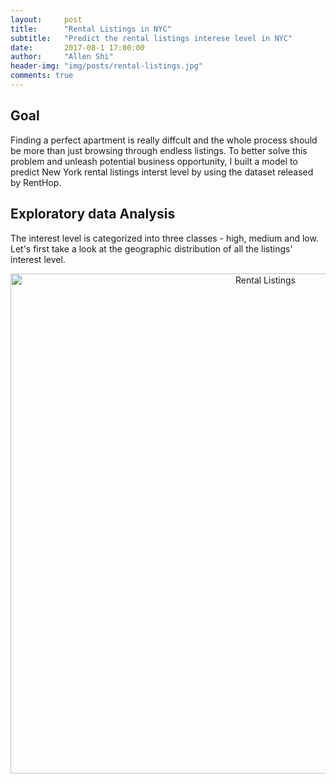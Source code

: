 ```yaml
---
layout:     post
title:      "Rental Listings in NYC"
subtitle:   "Predict the rental listings interese level in NYC"
date:       2017-08-1 17:00:00
author:     "Allen Shi"
header-img: "img/posts/rental-listings.jpg"
comments: true
---
```


## Goal
Finding a perfect apartment is really diffcult and the whole process should be more than just browsing through endless listings. To better solve this problem and unleash potential business opportunity, I built a model to predict New York rental listings interst level by using the dataset released by RentHop.

## Exploratory data Analysis
The interest level is categorized into three classes - high, medium and low. Let's first take a look at the geographic distribution of all the listings' interest level.
<div>
    <a href="https://plot.ly/~a98051827/24/?share_key=oCcFzT3JrveEqO0NPRIUIc" target="_blank" title="Rental Listings" style="display: block; text-align: center;"><img src="https://plot.ly/~a98051827/24.png?share_key=oCcFzT3JrveEqO0NPRIUIc" alt="Rental Listings" style="max-width: 100%;width: 800px;"  width="500" onerror="this.onerror=null;this.src='https://plot.ly/404.png';" /></a>
    <script data-plotly="a98051827:24" sharekey-plotly="oCcFzT3JrveEqO0NPRIUIc" src="https://plot.ly/embed.js" async></script>
</div>



